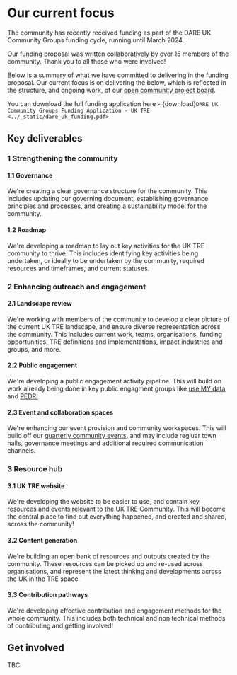 # Our current focus

The community has recently received funding as part of the DARE UK Community Groups funding cycle, running until March 2024.

Our funding proposal was written collaboratively by over 15 members of the community. Thank you to all those who were involved!

Below is a summary of what we have committed to delivering in the funding proposal.
Our current focus is on delivering the below, which is reflected in the structure, and ongoing work, of our [open community project board](https://github.com/orgs/uk-tre/projects/1/views/1).

You can download the full funding application here - {download}`DARE UK Community Groups Funding Application - UK TRE <../_static/dare_uk_funding.pdf>`

## Key deliverables

### 1 Strengthening the community

#### 1.1 Governance

We're creating a clear governance structure for the community.
This includes updating our governing document, establishing governance principles and processes, and creating a sustainability model for the community.

#### 1.2 Roadmap

We're developing a roadmap to lay out key activities for the UK TRE community to thrive.
This includes identifying key activities being undertaken, or ideally to be undertaken by the community, required resources and timeframes, and current statuses.

### 2 Enhancing outreach and engagement

#### 2.1 Landscape review

We're working with members of the community to develop a clear picture of the current UK TRE landscape, and ensure diverse representation across the community.
This includes current work, teams, organisations, funding opportunities, TRE definitions and implementations, impact industries and groups, and more.

#### 2.2 Public engagement

We're developing a public engagement activity pipeline.
This will build on work already being done in key public engagment groups like [use MY data](https://www.usemydata.org/) and [PEDRI](https://www.pedri.org.uk/).

#### 2.3 Event and collaboration spaces

We're enhancing our event provision and community workspaces.
This will build off our [quarterly community events](../events/index.md), and may include regluar town halls, governance meetings and additional required communication channels.

### 3 Resource hub

#### 3.1 UK TRE website

We're developing the website to be easier to use, and contain key resources and events relevant to the UK TRE Community.
This will become the central place to find out everything happened, and created and shared, across the community!

#### 3.2 Content generation

We're building an open bank of resources and outputs created by the community.
These resources can be picked up and re-used across organisations, and represent the latest thinking and developments across the UK in the TRE space.

#### 3.3 Contribution pathways

We're developing effective contribution and engagement methods for the whole community.
This includes both technical and non technical methods of contributing and getting involved!

## Get involved

TBC
